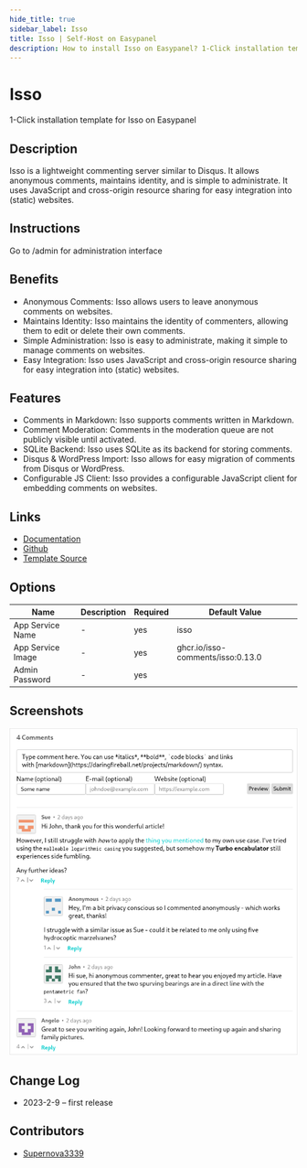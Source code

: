 ```yaml
---
hide_title: true
sidebar_label: Isso
title: Isso | Self-Host on Easypanel
description: How to install Isso on Easypanel? 1-Click installation template for Isso on Easypanel
---
```


<!-- generated -->

# Isso

1-Click installation template for Isso on Easypanel

## Description

Isso is a lightweight commenting server similar to Disqus. It allows anonymous comments, maintains identity, and is simple to administrate. It uses JavaScript and cross-origin resource sharing for easy integration into (static) websites.

## Instructions

Go to /admin for administration interface

## Benefits

- Anonymous Comments: Isso allows users to leave anonymous comments on websites.
- Maintains Identity: Isso maintains the identity of commenters, allowing them to edit or delete their own comments.
- Simple Administration: Isso is easy to administrate, making it simple to manage comments on websites.
- Easy Integration: Isso uses JavaScript and cross-origin resource sharing for easy integration into (static) websites.

## Features

- Comments in Markdown: Isso supports comments written in Markdown.
- Comment Moderation: Comments in the moderation queue are not publicly visible until activated.
- SQLite Backend: Isso uses SQLite as its backend for storing comments.
- Disqus & WordPress Import: Isso allows for easy migration of comments from Disqus or WordPress.
- Configurable JS Client: Isso provides a configurable JavaScript client for embedding comments on websites.

## Links

- [Documentation](https://isso-comments.de/docs/)
- [Github](https://github.com/posativ/isso)
- [Template Source](https://github.com/easypanel-io/templates/tree/main/templates/isso)

## Options

Name | Description | Required | Default Value
-|-|-|-
App Service Name | - | yes | isso
App Service Image | - | yes | ghcr.io/isso-comments/isso:0.13.0
Admin Password | - | yes | 

## Screenshots

![Isso Screenshot](./assets/screenshot.png)

## Change Log

- 2023-2-9 – first release

## Contributors

- [Supernova3339](https://github.com/Supernova3339)
